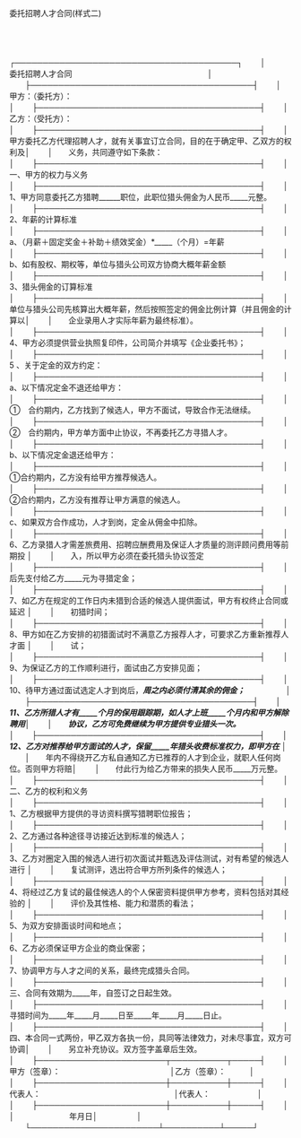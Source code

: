 



委托招聘人才合同(样式二)



 

　　


　　
　　
　　
　　┌────────────────────────────────────────┐
　　│　　　　　　　　　　　　　　 委托招聘人才合同　　　　　　　　　　　　　　　　　 │
　　├────────────────────────────────────────┤
　　│　　　甲方：（委托方）：　　　　　　　　　　　　　　　　　　　　　　　　　　　　│
　　├────────────────────────────────────────┤
　　│　　　乙方：（受托方）：　　　　　　　　　　　　　　　　　　　　　　　　　　　　│
　　├────────────────────────────────────────┤
　　│　　甲方委托乙方代理招聘人才，就有关事宜订立合同，目的在于确定甲、乙双方的权利及│
　　│　　义务，共同遵守如下条款：　　　　　　　　　　　　　　　　　　　　　　　　　　│
　　├────────────────────────────────────────┤
　　│　　一、甲方的权力与义务　　　　　　　　　　　　　　　　　　　　　　　　　　　　│
　　├────────────────────────────────────────┤
　　│　　1、甲方同意委托乙方猎聘______职位，此职位猎头佣金为人民币_____元整。　　　　│
　　├────────────────────────────────────────┤
　　│　　2、年薪的计算标准　　　　　　　　　　　　　　　　　　　　　　　　　　　　　 │
　　├────────────────────────────────────────┤
　　│　　a、（月薪＋固定奖金＋补助＋绩效奖金）*_____（个月）=年薪　　　　　　　　　 │
　　├────────────────────────────────────────┤
　　│　　b、如有股权、期权等，单位与猎头公司双方协商大概年薪金额　　　　　　　　　　 │
　　├────────────────────────────────────────┤
　　│　　3、猎头佣金的订算标准　　　　　　　　　　　　　　　　　　　　　　　　　　　 │
　　├────────────────────────────────────────┤
　　│　　单位与猎头公司先核算出大概年薪，然后按照签定的佣金比例计算（并且佣金的计算以│
　　│　　企业录用人才实际年薪为最终标准）。　　　　　　　　　　　　　　　　　　　　　│
　　├────────────────────────────────────────┤
　　│　　4、甲方必须提供营业执照复印件，公司简介并填写《企业委托书》；　　　　　　　 │
　　├────────────────────────────────────────┤
　　│　　5 、关于定金的双方约定：　　　　　　　　　　　　　　　　　　　　　　　　　　 │
　　├────────────────────────────────────────┤
　　│　　a、以下情况定金不退还给甲方：　　　　　　　　　　　　　　　　　　　　　　　 │
　　├────────────────────────────────────────┤
　　│　　①　合约期内，乙方找到了候选人，甲方不面试，导致合作无法继续。　　　　　　　│
　　├────────────────────────────────────────┤
　　│　　②　合约期内，甲方单方面中止协议，不再委托乙方寻猎人才。　　　　　　　　　　│
　　├────────────────────────────────────────┤
　　│　　b、以下情况定金退还给甲方：　　　　　　　　　　　　　　　　　　　　　　　　 │
　　├────────────────────────────────────────┤
　　│　　①合约期内，乙方没有给甲方推荐候选人。　　　　　　　　　　　　　　　　　　　│
　　├────────────────────────────────────────┤
　　│　　②合约期内，乙方没有推荐让甲方满意的候选人。　　　　　　　　　　　　　　　　│
　　├────────────────────────────────────────┤
　　│　　c、如果双方合作成功，人才到岗，定金从佣金中扣除。　　　　　　　　　　　　　 │
　　├────────────────────────────────────────┤
　　│　　6、乙方录猎人才需差旅费用、招聘应酬费用及保证人才质量的测评顾问费用等前期投 │
　　│　　入，所以甲方必须在委托猎头协议签定　　　　　　　　　　　　　　　　　　　　　│
　　├────────────────────────────────────────┤
　　│　　后先支付给乙方_____元为寻猎定金；　　　　　　　　　　　　　　　　　　　　　 │
　　├────────────────────────────────────────┤
　　│　　7、如乙方在规定的工作日内未猎到合适的候选人提供面试，甲方有权终止合同或延迟 │
　　│　　初猎时间；　　　　　　　　　　　　　　　　　　　　　　　　　　　　　　　　　│
　　├────────────────────────────────────────┤
　　│　　8、甲方如在乙方安排的初猎面试时不满意乙方报荐人才，可要求乙方重新推荐人才面 │
　　│　　试；　　　　　　　　　　　　　　　　　　　　　　　　　　　　　　　　　　　　│
　　├────────────────────────────────────────┤
　　│　　9、为保证乙方的工作顺利进行，面试由乙方安排见面；　　　　　　　　　　　　　 │
　　├────────────────────────────────────────┤
　　│　　10、待甲方通过面试选定人才到岗后，_____周之内必须付清其余的佣金；　　　　　 │
　　├────────────────────────────────────────┤
　　│　　11、乙方所猎人才有_____个月的保用跟踪期，如人才上班_____个月内和甲方解除聘用│
　　│　　协议，乙方可免费继续为甲方提供专业猎头一次。　　　　　　　　　　　　　　　　│
　　├────────────────────────────────────────┤
　　│　　 12、乙方对推荐给甲方面试的人才，保留_____年猎头收费标准权力，即甲方在_____ │
　　│　　年内不得绕开乙方私自通知乙方已推荐的人才到企业，就职人任何岗位。否则甲方将赔│
　　│　　付此行为给乙方带来的损失人民币_____万元整。　　　　　　　　　　　　　　　　 │
　　├────────────────────────────────────────┤
　　│　　二、乙方的权利和义务　　　　　　　　　　　　　　　　　　　　　　　　　　　　│
　　├────────────────────────────────────────┤
　　│　　1、乙方根据甲方提供的寻访资料撰写猎聘职位报告；　　　　　　　　　　　　　　 │
　　├────────────────────────────────────────┤
　　│　　2、乙方通过各种途径寻访接近达到标准的候选人；　　　　　　　　　　　　　　　 │
　　├────────────────────────────────────────┤
　　│　　3、乙方对圈定入围的候选人进行初次面试并甄选及评估测试，对有希望的候选人进行 │
　　│　　复试测评，选出符合甲方所列条件的候选人；　　　　　　　　　　　　　　　　　　│
　　├────────────────────────────────────────┤
　　│　　4、将经过乙方复试的最佳候选人的个人保密资料提供甲方参考，资料包括对其经验的 │
　　│　　评价及其性格、能力和潜质的看法；　　　　　　　　　　　　　　　　　　　　　　│
　　├────────────────────────────────────────┤
　　│　　5、为双方安排面谈时间和地点；　　　　　　　　　　　　　　　　　　　　　　　 │
　　├────────────────────────────────────────┤
　　│　　6、乙方必须保证甲方企业的商业保密；　　　　　　　　　　　　　　　　　　　　 │
　　├────────────────────────────────────────┤
　　│　　7、协调甲方与人才之间的关系，最终完成猎头合同。　　　　　　　　　　　　　　 │
　　├────────────────────────────────────────┤
　　│　　三、合同有效期为_____年，自签订之日起生效。　　　　　　　　　　　　　　　　 │
　　├────────────────────────────────────────┤
　　│　　寻猎时间为_____年_____月_____日至_____年_____月_____日止。　　　　　　　　　│
　　├────────────────────────────────────────┤
　　│　　四、本合同一式两份，甲乙双方各执一份，具同等法律效力，对未尽事宜，双方可协调│
　　│　　另立补充协议。双方签字盖章后生效。　　　　　　　　　　　　　　　　　　　　　│
　　├───────────────────────┬──────────┬─────┤
　　│　　甲方（签章）：　　　　　　　　　　　　　　│乙方（签章）：　　　│　　　　　│
　　├───────────────────────┼──────────┼─────┤
　　│　　代表人：　　　　　　　　　　　　　　　　　│代表人：　　　　　　│　　　　　│
　　├───────────────────────┼──────────┼─────┤
　　│　　　　　　　　　　　　　　　　　　　　　　　│　　　　　　　年月日│　　　　　│
　　└───────────────────────┴──────────┴─────┘
　　


　　
